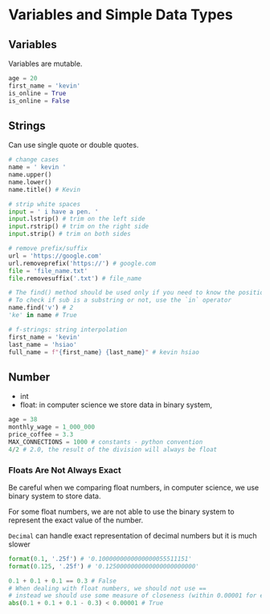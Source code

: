 # Variables and Simple Data Types

## Variables

Variables are mutable.

```python
age = 20
first_name = 'kevin'
is_online = True
is_online = False
```

## Strings

Can use single quote or double quotes.

```python
# change cases
name = ' kevin '
name.upper()
name.lower()
name.title() # Kevin

# strip white spaces
input = ' i have a pen. '
input.lstrip() # trim on the left side
input.rstrip() # trim on the right side
input.strip() # trim on both sides

# remove prefix/suffix
url = 'https://google.com'
url.removeprefix('https://') # google.com
file = 'file_name.txt'
file.removesuffix('.txt') # file_name

# The find() method should be used only if you need to know the position of sub.
# To check if sub is a substring or not, use the `in` operator
name.find('v') # 2
'ke' in name # True

# f-strings: string interpolation
first_name = 'kevin'
last_name = 'hsiao'
full_name = f"{first_name} {last_name}" # kevin hsiao
```

## Number

- int
- float: in computer science we store data in binary system,

```python
age = 38
monthly_wage = 1_000_000
price_coffee = 3.3
MAX_CONNECTIONS = 1000 # constants - python convention
4/2 # 2.0, the result of the division will always be float
```

### Floats Are Not Always Exact

Be careful when we comparing float numbers, in computer science, we use binary system to store data.

For some float numbers, we are not able to use the binary system to represent the exact value of the number.

`Decimal` can handle exact representation of decimal numbers but it is much slower

```python
format(0.1, '.25f') # '0.1000000000000000055511151'
format(0.125, '.25f') # '0.1250000000000000000000000'

0.1 + 0.1 + 0.1 == 0.3 # False
# When dealing with float numbers, we should not use ==
# instead we should use some measure of closeness (within 0.00001 for example)
abs(0.1 + 0.1 + 0.1 - 0.3) < 0.00001 # True
```
